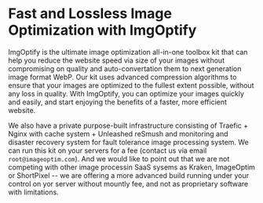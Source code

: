 # Fast and Lossless Image Optimization with ImgOptify

ImgOptify is the ultimate image optimization all-in-one toolbox kit that can help you reduce the website speed via size of your images without compromising on quality and  auto-convertation them to next generation image format WebP. Our kit uses advanced compression algorithms to ensure that your images are optimized to the fullest extent possible, without any loss in quality. With ImgOptify, you can optimize your images quickly and easily, and start enjoying the benefits of a faster, more efficient website.

We also have a private purpose-built infrastructure consisting of Traefic + Nginx with cache system + Unleashed reSmush and monitoring and disaster recovery system for fault tolerance image processing system. We can run this kit on your servers for a fee (contact us via email `root@imageoptim.com`). And we would like to point out that we are not competing with other image processin SaaS sysems as Kraken, ImageOptim or ShortPixel -- we are offering a more advanced build running under your control on yor server without mountly fee, and not as proprietary software with limitations.
